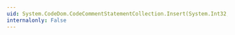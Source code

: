 ```yaml
---
uid: System.CodeDom.CodeCommentStatementCollection.Insert(System.Int32,System.CodeDom.CodeCommentStatement)
internalonly: False
---
```

